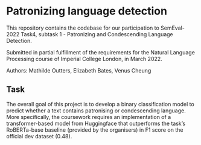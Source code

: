 # Patronizing language detection

This repository contains the codebase for our participation to SemEval-2022 Task4, subtask 1 - Patronizing and Condescending Language Detection. 

Submitted in partial fulfillment of the requirements for the Natural Language Processing course of Imperial College London, in March 2022.

Authors: Mathilde Outters, Elizabeth Bates, Venus Cheung



## Task
The overall goal of this project is to develop a binary classification model to predict whether a text contains patronising or condescending language.
More specifically, the coursework requires an implementation of a transformer-based model from Huggingface that outperforms the task’s RoBERTa-base baseline (provided by the organisers) in F1 score on the official dev dataset (0.48).

